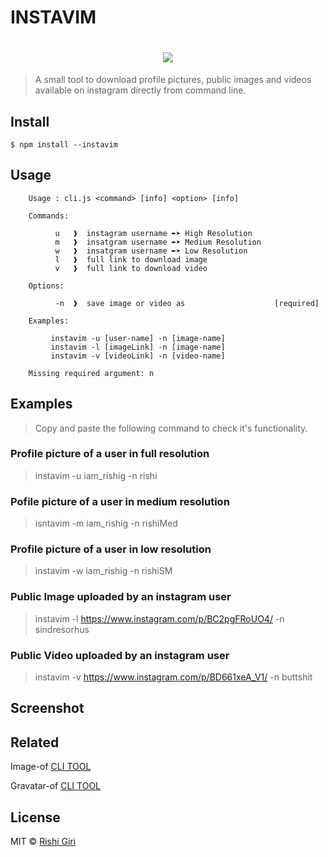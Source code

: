 # INSTAVIM

<h1 align="center">
<img src="http://rishigiri.com/github/instagram.png"></img>
</h1>

> A small tool to download profile pictures, public images and videos available on instagram directly from command line.

## Install

```
$ npm install --instavim
```

## Usage

```
    Usage : cli.js <command> [info] <option> [info]           

    Commands:

          u   ❱  instagram username ➨➤ High Resolution
          m   ❱  insatgram username ➨➤ Medium Resolution
          w   ❱  insatgram username ➨➤ Low Resolution
          l   ❱  full link to download image
          v   ❱  full link to download video

    Options:

          -n  ❱  save image or video as                    [required]

    Examples:

         instavim -u [user-name] -n [image-name]
         instavim -l [imageLink] -n [image-name]
         instavim -v [videoLink] -n [video-name]

    Missing required argument: n

```
## Examples

> Copy and paste the following command to check it's functionality.

### Profile picture of a user in full resolution

> instavim -u iam_rishig -n rishi

### Pofile picture of a user in medium resolution

> isntavim -m iam_rishig -n rishiMed

### Profile picture of a user in low resolution

> instavim -w iam_rishig -n rishiSM

### Public Image uploaded by an instagram user

> instavim -l https://www.instagram.com/p/BC2pgFRoUO4/ -n sindresorhus

### Public Video uploaded by an instagram user

> instavim -v https://www.instagram.com/p/BD661xeA_V1/ -n buttshit


## Screenshot


## Related

Image-of    [ CLI TOOL ](https://github.com/CodeDotJS/image-of)

Gravatar-of [ CLI TOOL ](https://github.com/CodeDotJS/gravatar-of)

## License

MIT © [Rishi Giri](http://rishigiri.com)
